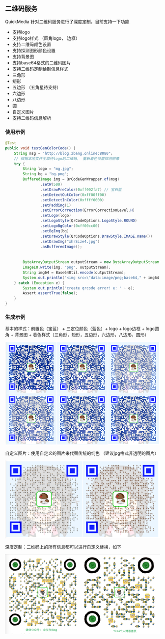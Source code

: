 ## 二维码服务

QuickMedia 针对二维码服务进行了深度定制，目前支持一下功能

- 支持logo
- 支持logo样式 （圆角logo， 边框）
- 支持二维码颜色设置
- 支持探测图形颜色设置
- 支持背景图
- 支持base64格式的二维码图片
- 支持二维码定制绘制信息样式
 - 三角形
 - 矩形
 - 五边形 （五角星待支持）
 - 六边形
 - 八边形
 - 圆
 - 自定义图片
- 支持二维码信息解析


### 使用示例

```java
@Test
public void testGenColorCode() {
    String msg = "http://blog.zbang.online:8080";
    // 根据本地文件生成待logo的二维码， 重新着色位置探测图像
    try {
        String logo = "mg.jpg";
        String bg = "bg.png";
        BufferedImage img = QrCodeGenWrapper.of(msg)
                .setW(500)
                .setDrawPreColor(0xff002fa7) // 宝石蓝
                .setDetectOutColor(0xff00ff00)
                .setDetectInColor(0xffff0000)
                .setPadding(1)
                .setErrorCorrection(ErrorCorrectionLevel.H)
                .setLogo(logo)
                .setLogoStyle(QrCodeOptions.LogoStyle.ROUND)
                .setLogoBgColor(0xff00cc00)
                .setBgImg(bg)
                .setDrawStyle(QrCodeOptions.DrawStyle.IMAGE.name())
                .setDrawImg("xhrSize4.jpg")
                .asBufferedImage();


        ByteArrayOutputStream outputStream = new ByteArrayOutputStream();
        ImageIO.write(img, "png", outputStream);
        String img64 = Base64Util.encode(outputStream);
        System.out.println("<img src=\"data:image/png;base64," + img64 + "\" />");
    } catch (Exception e) {
        System.out.println("create qrcode error! e: " + e);
        Assert.assertTrue(false);
    }
}
```


### 生成示例

 基本的样式：前置色（宝蓝） + 三定位颜色（蓝色）+ logo + logo边框 + logo圆角 + 背景图 + 着色样式（三角形，矩形，五边形，六边形，八边形，圆形）
  
  ![styl1](../img/qrcode/styleQr1.png)
  
 
 自定义图片：使用自定义的图片来代替传统的纯色 （建议jpg格式非透明的图片）
  
  ![styl2](../img/qrcode/styleQr2.png)
  
 
 深度定制：二维码上的所有信息都可以进行自定义替换，如下
 
  ![style3](../img/qrcode/小灰灰blog.png)